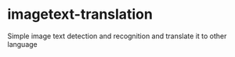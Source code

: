 # imagetext-translation
Simple image text detection and recognition and translate it to other language
